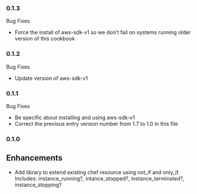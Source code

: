 ### 0.1.3
  Bug Fixes
  - Force the install of aws-sdk-v1 so we don't fail on systems running
    older version of this cookbook

### 0.1.2
  Bug Fixes
  - Update version of aws-sdk-v1
### 0.1.1
  Bug Fixes
  - Be specific about installing and using aws-sdk-v1
  - Correct the previous entry version number from 1.7 to 1.0 in this file

### 0.1.0

## Enhancements
  - Add library to extend existing chef resource using not_if and only_if.
    Includes: instance_running?, intance_stopped?, 
    instance_terminated?, instance_stopping?
